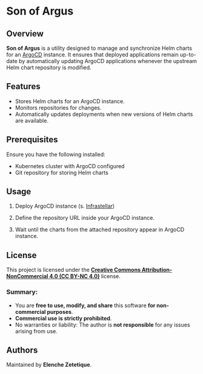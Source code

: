 # Son of Argus

## Overview
**Son of Argus** is a utility designed to manage and synchronize Helm charts for an [ArgoCD](https://argo-cd.readthedocs.io/) instance. It ensures that deployed applications remain up-to-date by automatically updating ArgoCD applications whenever the upstream Helm chart repository is modified.

## Features
- Stores Helm charts for an ArgoCD instance.
- Monitors repositories for changes.
- Automatically updates deployments when new versions of Helm charts are available.

## Prerequisites
Ensure you have the following installed:
- Kubernetes cluster with ArgoCD configured
- Git repository for storing Helm charts

## Usage

1. Deploy ArgoCD instance (s. [Infrastellar](link))

2. Define the repository URL inside your ArgoCD instance.

3. Wait until the charts from the attached repository appear in ArgoCD instance.

## License
This project is licensed under the [**Creative Commons Attribution-NonCommercial 4.0 (CC BY-NC 4.0)**](https://creativecommons.org/licenses/by-nc/4.0/legalcode.en) license.

### Summary:
- You are **free to use, modify, and share** this software **for non-commercial purposes**.
- **Commercial use is strictly prohibited**.
- No warranties or liability: The author is **not responsible** for any issues arising from use.

## Authors
Maintained by **Elenche Zetetique**.